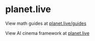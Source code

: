 # planet.live

View math guides at [planet.live/guides](https://planet.live/guides])

View AI cinema framework at [planet.live](https://planet.live/seasons])

<!-- Main domain resides in DSC/ds -->


